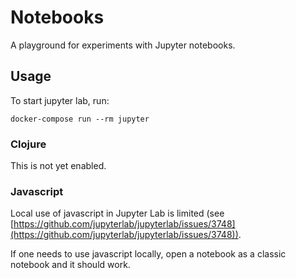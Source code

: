 # Notebooks

A playground for experiments with Jupyter notebooks.

## Usage

To start jupyter lab, run:

```
docker-compose run --rm jupyter
```

### Clojure

This is not yet enabled.

### Javascript

Local use of javascript in Jupyter Lab is limited (see [https://github.com/jupyterlab/jupyterlab/issues/3748](https://github.com/jupyterlab/jupyterlab/issues/3748)).

If one needs to use javascript locally, open a notebook as a classic notebook and it should work.
